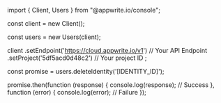 import { Client,  Users } from "@appwrite.io/console";

const client = new Client();

const users = new Users(client);

client
    .setEndpoint('https://cloud.appwrite.io/v1') // Your API Endpoint
    .setProject('5df5acd0d48c2') // Your project ID
;

const promise = users.deleteIdentity('[IDENTITY_ID]');

promise.then(function (response) {
    console.log(response); // Success
}, function (error) {
    console.log(error); // Failure
});
